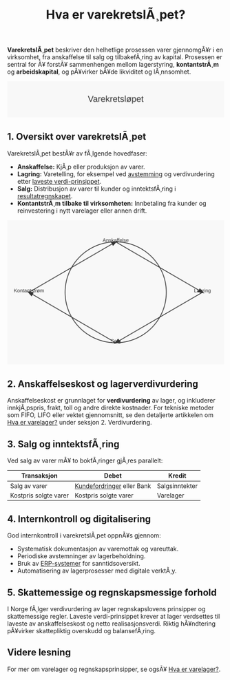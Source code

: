 ﻿---
title: "Hva er varekretslÃ¸pet?"
meta_title: "Hva er varekretslÃ¸pet?"
meta_description: '**VarekretslÃ¸pet** beskriver den helhetlige prosessen varer gjennomgÃ¥r i en virksomhet, fra anskaffelse til salg og tilbakefÃ¸ring av kapital. Prosessen er se...'
slug: varekretslopet
type: blog
layout: pages/single
---

**VarekretslÃ¸pet** beskriver den helhetlige prosessen varer gjennomgÃ¥r i en virksomhet, fra anskaffelse til salg og tilbakefÃ¸ring av kapital. Prosessen er sentral for Ã¥ forstÃ¥ sammenhengen mellom lagerstyring, **kontantstrÃ¸m** og **arbeidskapital**, og pÃ¥virker bÃ¥de likviditet og lÃ¸nnsomhet.

![VarekretslÃ¸pet](varekretslopet-image.svg)

## 1. Oversikt over varekretslÃ¸pet

VarekretslÃ¸pet bestÃ¥r av fÃ¸lgende hovedfaser:

* **Anskaffelse:** KjÃ¸p eller produksjon av varer.
* **Lagring:** Varetelling, for eksempel ved [avstemming](/blogs/regnskap/hva-er-avstemming "Hva er Avstemming?") og verdivurdering etter [laveste verdi-prinsippet](/blogs/regnskap/hva-er-balansebasert-verdivurdering "Hva er Balansebasert Verdivurdering?").
* **Salg:** Distribusjon av varer til kunder og inntektsfÃ¸ring i [resultatregnskapet](/blogs/regnskap/resultatregnskap "Hva er Resultatregnskap?").
* **KontantstrÃ¸m tilbake til virksomheten:** Innbetaling fra kunder og reinvestering i nytt varelager eller annen drift.

![VarekretslÃ¸pet Diagram](varekretslopet-diagram.svg)

## 2. Anskaffelseskost og lagerverdivurdering

Anskaffelseskost er grunnlaget for **verdivurdering** av lager, og inkluderer innkjÃ¸pspris, frakt, toll og andre direkte kostnader. For tekniske metoder som FIFO, LIFO eller vektet gjennomsnitt, se den detaljerte artikkelen om [Hva er varelager?](/blogs/regnskap/hva-er-varelager "Hva er Varelager? Komplett Guide til Lagerstyring og RegnskapsfÃ¸ring") under seksjon 2. Verdivurdering.

## 3. Salg og inntektsfÃ¸ring

Ved salg av varer mÃ¥ to bokfÃ¸ringer gjÃ¸res parallelt:

| Transaksjon              | Debet                        | Kredit                       |
|--------------------------|------------------------------|------------------------------|
| Salg av varer            | [Kundefordringer](/blogs/regnskap/hva-er-fakturering "Hva er Fakturering?") eller Bank | Salgsinntekter |
| Kostpris solgte varer    | Kostpris solgte varer        | Varelager                    |

## 4. Internkontroll og digitalisering

God internkontroll i varekretslÃ¸pet oppnÃ¥s gjennom:

* Systematisk dokumentasjon av varemottak og vareuttak.
* Periodiske avstemninger av lagerbeholdning.
* Bruk av [ERP-systemer](/blogs/regnskap/hva-er-erp-system "Hva er ERP-system?") for sanntidsoversikt.
* Automatisering av lagerprosesser med digitale verktÃ¸y.

## 5. Skattemessige og regnskapsmessige forhold

I Norge fÃ¸lger verdivurdering av lager regnskapslovens prinsipper og skattemessige regler. Laveste verdi-prinsippet krever at lager verdsettes til laveste av anskaffelseskost og netto realisasjonsverdi. Riktig hÃ¥ndtering pÃ¥virker skattepliktig overskudd og balansefÃ¸ring.

## Videre lesning

For mer om varelager og regnskapsprinsipper, se ogsÃ¥ [Hva er varelager?](/blogs/regnskap/hva-er-varelager "Hva er Varelager? Komplett Guide til Lagerstyring og RegnskapsfÃ¸ring").
